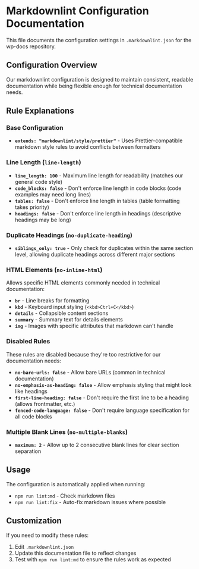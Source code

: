 # Markdownlint Configuration Documentation

This file documents the configuration settings in `.markdownlint.json` for the wp-docs repository.

## Configuration Overview

Our markdownlint configuration is designed to maintain consistent, readable documentation while being flexible enough for technical documentation needs.

## Rule Explanations

### Base Configuration
- **`extends: "markdownlint/style/prettier"`** - Uses Prettier-compatible markdown style rules to avoid conflicts between formatters

### Line Length (`line-length`)
- **`line_length: 100`** - Maximum line length for readability (matches our general code style)
- **`code_blocks: false`** - Don't enforce line length in code blocks (code examples may need long lines)
- **`tables: false`** - Don't enforce line length in tables (table formatting takes priority)
- **`headings: false`** - Don't enforce line length in headings (descriptive headings may be long)

### Duplicate Headings (`no-duplicate-heading`)
- **`siblings_only: true`** - Only check for duplicates within the same section level, allowing duplicate headings across different major sections

### HTML Elements (`no-inline-html`)
Allows specific HTML elements commonly needed in technical documentation:
- **`br`** - Line breaks for formatting
- **`kbd`** - Keyboard input styling (`<kbd>Ctrl+C</kbd>`)
- **`details`** - Collapsible content sections
- **`summary`** - Summary text for details elements
- **`img`** - Images with specific attributes that markdown can't handle

### Disabled Rules
These rules are disabled because they're too restrictive for our documentation needs:
- **`no-bare-urls: false`** - Allow bare URLs (common in technical documentation)
- **`no-emphasis-as-heading: false`** - Allow emphasis styling that might look like headings
- **`first-line-heading: false`** - Don't require the first line to be a heading (allows frontmatter, etc.)
- **`fenced-code-language: false`** - Don't require language specification for all code blocks

### Multiple Blank Lines (`no-multiple-blanks`)
- **`maximum: 2`** - Allow up to 2 consecutive blank lines for clear section separation

## Usage

The configuration is automatically applied when running:
- `npm run lint:md` - Check markdown files
- `npm run lint:fix` - Auto-fix markdown issues where possible

## Customization

If you need to modify these rules:
1. Edit `.markdownlint.json`
2. Update this documentation file to reflect changes
3. Test with `npm run lint:md` to ensure the rules work as expected
